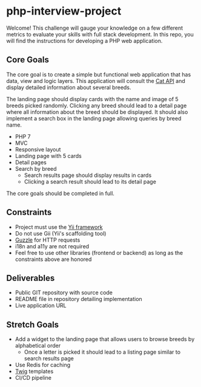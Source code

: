 # php-interview-project

Welcome! This challenge will gauge your knowledge on a few different metrics to evaluate your skills with full stack development. In this repo, you will find the instructions for developing a PHP web application.

## Core Goals

The core goal is to create a simple but functional web application that has data, view and logic layers. This application will consult the [Cat API](https://thecatapi.com/) and display detailed information about several breeds.

The landing page should display cards with the name and image of 5 breeds picked randomly. Clicking any breed should lead to a detail page where all information about the breed should be displayed. It should also implement a search box in the landing page allowing queries by breed name.

- PHP 7
- MVC
- Responsive layout
- Landing page with 5 cards
- Detail pages 
- Search by breed
  - Search results page should display results in cards
  - Clicking a search result should lead to its detail page

The core goals should be completed in full.

## Constraints

- Project must use the [Yii framework](https://www.yiiframework.com/)
- Do not use Gii (Yii's scaffolding tool)
- [Guzzle](https://github.com/guzzle/guzzle/) for HTTP requests
- i18n and a11y are not required
- Feel free to use other libraries (frontend or backend) as long as the constraints above are honored

## Deliverables

- Public GIT repository with source code
- README file in repository detailing implementation
- Live application URL

## Stretch Goals

- Add a widget to the landing page that allows users to browse breeds by alphabetical order
  - Once a letter is picked it should lead to a listing page similar to search results page
- Use Redis for caching
- [Twig](https://github.com/yiisoft/yii2-twig/) templates
- CI/CD pipeline
